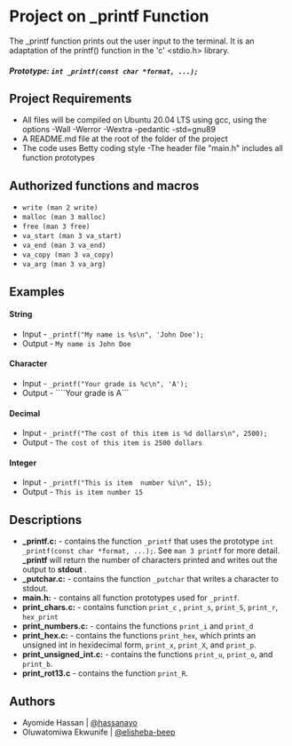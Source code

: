 # Project on _printf Function
The _printf function prints out the user input to the terminal. It is an adaptation of the printf() function in the 'c' <stdio.h> library.
##### Prototype: ```int _printf(const char *format, ...);```

## Project Requirements
- All files will be compiled on Ubuntu 20.04 LTS using gcc, using the options -Wall -Werror -Wextra -pedantic -std=gnu89
- A README.md file at the root of the folder of the project
- The code uses Betty coding style
-The header file "main.h" includes all function prototypes
## Authorized functions and macros
- ``` write (man 2 write) ```
- ``` malloc (man 3 malloc) ```
- ``` free (man 3 free) ```
- ``` va_start (man 3 va_start) ```
- ``` va_end (man 3 va_end) ```
- ``` va_copy (man 3 va_copy) ```
- ``` va_arg (man 3 va_arg) ```

## Examples
#### String
- Input - ```_printf("My name is %s\n", 'John Doe');```
- Output - ```My name is John Doe```

#### Character
- Input - ```_printf("Your grade is %c\n", 'A');```
- Output - ````Your grade is A```

#### Decimal
- Input - ```_printf("The cost of this item is %d dollars\n", 2500);```
- Output - ```The cost of this item is 2500 dollars```

#### Integer
- Input - ```_printf("This is item  number %i\n", 15);```
- Output - ```This is item number 15```

## Descriptions
* **_printf.c:** - contains the function ```_printf``` that uses the prototype ```int _printf(const char *format, ...);```. See ```man 3 printf``` for more detail. **_printf** will return the number of characters printed and writes out the output to **stdout** .
* **_putchar.c:** - contains the function ```_putchar``` that writes a character to stdout.
* **main.h:** - contains all function prototypes used for ```_printf```.
* **print_chars.c:** - contains function ```print_c``` , ```print_s```, ```print_S```, ```print_r```, ```hex_print```
* **print_numbers.c:** - contains the functions ```print_i``` and ```print_d```
* **print_hex.c:** - contains the functions ```print_hex```, which prints an unsigned int in hexidecimal form, ```print_x```, ```print_X```, and ```print_p```.
* **print_unsigned_int.c:** - contains the functions ```print_u```, ```print_o```, and ```print_b```.
* **print_rot13.c** - contains the function ```print_R```.

## Authors
- Ayomide Hassan | [@hassanayo](https://github.com/hassanayo)
- Oluwatomiwa Ekwunife | [@elisheba-beep](https://github/elisheba-beep)